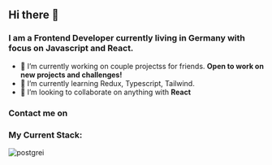 ### <h2> Hi there 👋 </h2>

<h3> I am a Frontend Developer currently living in Germany with focus on Javascript and React. </h3>


<!--
**Mileristov/mileristov** is a ✨ _special_ ✨ repository because its `README.md` (this file) appears on your GitHub profile.

Here are some ideas to get you started:
-->

- 🔭 I’m currently working on couple projectss for friends. <b> Open to work on new projects and challenges! </b>
- 🌱 I’m currently learning Redux, Typescript, Tailwind.
- 👯 I’m looking to collaborate on anything with <b> React </b>


<h3> Contact me on </h3>


<h3> My Current Stack: </h3>

![postgrei](https://user-images.githubusercontent.com/98973604/191025773-d408f43c-bc50-4a4f-8fcb-b1e8101401f2.png)
<a href="https://www.flaticon.com/free-icons/postgre" title="postgre icons"></a>


